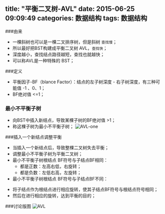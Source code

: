title: "平衡二叉树-AVL"
date: 2015-06-25 09:09:49
categories: 数据结构
tags: 数据结构
---
###由来
* 一棵斜树也可以是一棵二叉排序树，但是斜树 `查找慢`；
* 所以最好把BST构建成平衡二叉树 AVL，`查找快`；
* 深度越小，查找结点路径越短，查找也就越快；
* 可以称AVL是一种特殊的 BST；

<!-- more -->

###定义
* 平衡因子-BF（blance Factor）：结点的左子树深度 - 右子树深度，有三种可能值 -1 、0、1；
*  BF绝对值 <=1；

### 最小不平衡子树
* 向BST中插入新结点，导致某棵子树的BF绝对值 >1；
* 称这棵子树为最小不平衡子树；
![AVL-one](http://7xirg5.com1.z0.glb.clouddn.com/AVL-one.png)

###插入一个新结点调整平衡
* 当插入一个新结点后，导致整棵二叉树失去平衡；
* 调整最小不平衡子树为平衡二叉树；
* 最小不平衡子树根结点 BF符号与子结点BF相同：
  + 都是正数：左高右低，右旋转；
  + 都是负数：左低右高，左旋转；
*  最小不平衡子树根结点 BF符号与子结点BF不同：
  + 将子结点作为根结点进行相应旋转，使其子结点BF符号与根结点符号相同；
  + 然后在进行相应的旋转，达到平衡的目的；

###讨论版图
![AVL](http://7xirg5.com1.z0.glb.clouddn.com/AVL.jpg)
